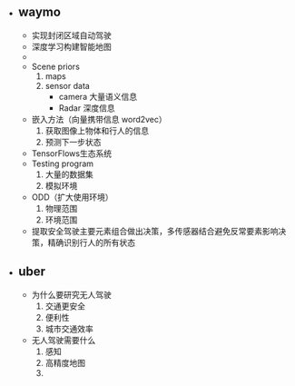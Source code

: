 - ## waymo
	- 实现封闭区域自动驾驶
	- 深度学习构建智能地图
	- 
	- Scene priors
		1. maps
		2. sensor data
			- camera 大量语义信息
			- Radar 深度信息
	- 嵌入方法（向量携带信息 word2vec）
		1. 获取图像上物体和行人的信息
		2. 预测下一步状态
	- TensorFlows生态系统
	- Testing program
		1. 大量的数据集
		2. 模拟环境
	- ODD（扩大使用环境）
		1. 物理范围
		2. 环境范围
	- 提取安全驾驶主要元素组合做出决策，多传感器结合避免反常要素影响决策，精确识别行人的所有状态

- ## uber
	- 为什么要研究无人驾驶
		1. 交通更安全
		2. 便利性
		3. 城市交通效率
	- 无人驾驶需要什么
		1. 感知
		2. 高精度地图
		3. 
<!--stackedit_data:
eyJoaXN0b3J5IjpbLTE2NzAzNzg4MDcsLTM5NTgzMTA1NSwxMj
cyNzQwMjgwLC0xNTA5OTQzNjkzLDU1MzU5MTYxMiwxNTMxNDQ2
NDE5LDE2OTY0NTQ4ODJdfQ==
-->